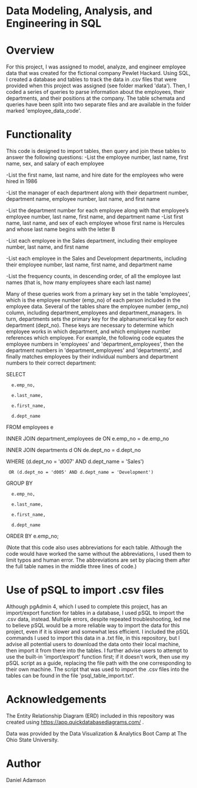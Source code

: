 # Data Modeling, Analysis, and Engineering in SQL

# Overview

For this project, I was assigned to model, analyze, and engineer employee data that was created for the fictional company Pewlet Hackard. Using SQL, I 
created a database and tables to track the data in .csv files that were provided when this project was assigned (see folder marked 'data'). Then, I coded
a series of queries to parse information about the employees, their departments, and their positions at the company. The table schemata and queries have 
been split into two separate files and are available in the folder marked 'employee_data_code'. 

# Functionality
This code is designed to import tables, then query and join these tables to answer the following questions:
  -List the employee number, last name, first name, sex, and salary of each employee
  
  -List the first name, last name, and hire date for the employees who were hired in 1986 
  
  -List the manager of each department along with their department number, department name, employee number, last name, and first name 
  
  -List the department number for each employee along with that employee’s employee number, last name, first name, and department name 
  -List first name, last name, and sex of each employee whose first name is Hercules and whose last name begins with the letter B 
  
  -List each employee in the Sales department, including their employee number, last name, and first name 
  
  -List each employee in the Sales and Development departments, including their employee number, last name, first name, and department name 
  
  -List the frequency counts, in descending order, of all the employee last names (that is, how many employees share each last name) 
  
Many of these queries work from a primary key set in the table 'employees', which is the employee number (emp_no) of each person included in the employee
data. Several of the tables share the employee number (emp_no) column, including department_employees and department_managers. In turn, departments sets 
the primary key for the alphanumerical key for each department (dept_no). These keys are necessary to determine which employee works in which department,
and which employee number references which employee. For example, the following code equates the employee numbers in 'employees' and 'department_employees',
then the department numbers in 'department_employees' and 'departments', and finally matches employees by their individual numbers and department numbers to
their correct department:

  SELECT 
  
	  e.emp_no, 
	  
	  e.last_name, 
	  
	  e.first_name,
	  
	  d.dept_name
	  
  FROM employees e
  
  INNER JOIN department_employees de ON e.emp_no = de.emp_no 
  
  INNER JOIN departments d ON de.dept_no = d.dept_no
  
  WHERE (d.dept_no = 'd007' AND d.dept_name = 'Sales')
  
     OR (d.dept_no = 'd005' AND d.dept_name = 'Development')
     
  GROUP BY 
  
	  e.emp_no, 
	  
	  e.last_name, 
	  
	  e.first_name,
	  
	  d.dept_name
	  
  ORDER BY e.emp_no;
 
 (Note that this code also uses abbreviations for each table. Although the code would have worked the same without the abbreviations, I used them to limit
 typos and human error. The abbreviations are set by placing them after the full table names in the middle three lines of code.)
 
 # Use of pSQL to import .csv files
 
 Although pgAdmin 4, which I used to complete this project, has an import/export function for tables in a database, I used pSQL to import the .csv data,
 instead. Multiple errors, despite repeated troubleshooting, led me to believe pSQL would be a more reliable way to import the data for this project,
even if it is slower and somewhat less efficient. I included the pSQL commands I used to import this data in a .txt file, in this repository, but I advise
all potential users to download the data onto their local machine, then import it from there into the tables. I further advise users to attempt to use the
built-in 'import/export' function first; if it doesn't work, then use my pSQL script as a guide, replacing the file path with the one corresponding to their
own machine. The script that was used to import the .csv files into the tables can be found in the file 'psql_table_import.txt'.

# Acknowledgements

The Entity Relationship Diagram (ERD) included in this repository was created using https://app.quickdatabasediagrams.com/ .

Data was provided by the Data Visualization & Analytics Boot Camp at The Ohio State University.


# Author

Daniel Adamson
